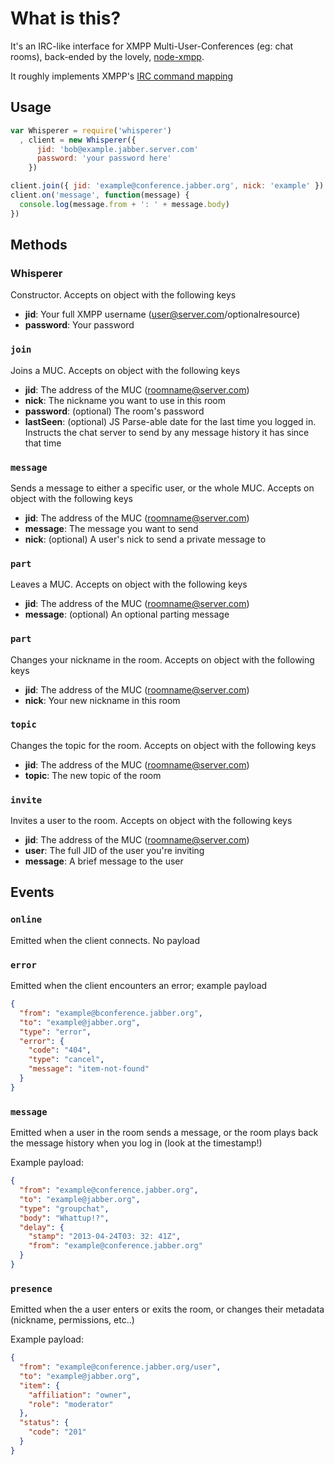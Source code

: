 # What is this?

It's an IRC-like interface for XMPP Multi-User-Conferences (eg: chat rooms),
back-ended by the lovely, [node-xmpp](https://npmjs.org/package/node-xmpp).

It roughly implements XMPP's [IRC command mapping](http://xmpp.org/extensions/xep-0045.html#impl-client-irc)

## Usage

``` javascript
var Whisperer = require('whisperer')
  , client = new Whisperer({
      jid: 'bob@example.jabber.server.com'
      password: 'your password here'
    })

client.join({ jid: 'example@conference.jabber.org', nick: 'example' })
client.on('message', function(message) {
  console.log(message.from + ': ' + message.body)
})
```

## Methods

### Whisperer
Constructor. Accepts on object with the following keys

* __jid__: Your full XMPP username (user@server.com/optionalresource)
* __password__: Your password

### `join`
Joins a MUC. Accepts on object with the following keys

* __jid__: The address of the MUC (roomname@server.com)
* __nick__: The nickname you want to use in this room
* __password__: (optional) The room's password 
* __lastSeen__: (optional) JS Parse-able date for the last time you logged in.
Instructs the chat server to send by any message history it has since that time

### `message`
Sends a message to either a specific user, or the whole MUC.
Accepts on object with the following keys

* __jid__: The address of the MUC (roomname@server.com)
* __message__: The message you want to send
* __nick__: (optional) A user's nick to send a private message to

### `part`
Leaves a MUC. Accepts on object with the following keys

* __jid__: The address of the MUC (roomname@server.com)
* __message__: (optional) An optional parting message

### `part`
Changes your nickname in the room. Accepts on object with the following keys

* __jid__: The address of the MUC (roomname@server.com)
* __nick__: Your new nickname in this room

### `topic`
Changes the topic for the room. Accepts on object with the following keys

* __jid__: The address of the MUC (roomname@server.com)
* __topic__: The new topic of the room

### `invite`
Invites a user to the room. Accepts on object with the following keys

* __jid__: The address of the MUC (roomname@server.com)
* __user__: The full JID of the user you're inviting
* __message__: A brief message to the user

## Events

### `online`
Emitted when the client connects. No payload

### `error`
Emitted when the client encounters an error; example payload
``` json
{
  "from": "example@bconference.jabber.org",
  "to": "example@jabber.org",
  "type": "error",
  "error": {
    "code": "404",
    "type": "cancel",
    "message": "item-not-found"
  }
}
```

### `message`
Emitted when a user in the room sends a message, or the room plays back the
message history when you log in (look at the timestamp!)

Example payload:
``` json
{
  "from": "example@conference.jabber.org",
  "to": "example@jabber.org",
  "type": "groupchat",
  "body": "Whattup!?",
  "delay": {
    "stamp": "2013-04-24T03: 32: 41Z",
    "from": "example@conference.jabber.org"
  }
}
```

### `presence`
Emitted when the a user enters or exits the room, or changes their metadata
(nickname, permissions, etc..)

Example payload:
``` json
{
  "from": "example@conference.jabber.org/user",
  "to": "example@jabber.org",
  "item": {
    "affiliation": "owner",
    "role": "moderator"
  },
  "status": {
    "code": "201"
  }
}
```
